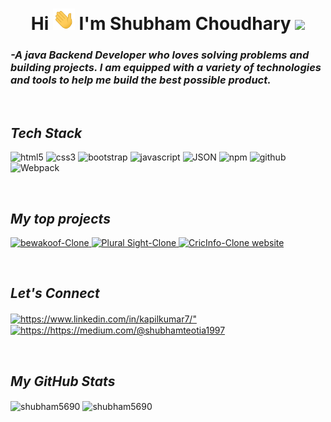 <!----------------------------------- Heading Section ------------------------------------>
<h1 align="center">
    Hi
    <img src="https://raw.githubusercontent.com/ABSphreak/ABSphreak/master/gifs/Hi.gif" width="35">
    I'm Shubham Choudhary
    <img src="https://camo.githubusercontent.com/d3359cb00ab0b5ed8f2e1fe3fceb4fbaf3b614340f8c0db99c17b9f50b351770/68747470733a2f2f656d6f6a69732e736c61636b6d6f6a69732e636f6d2f656d6f6a69732f696d616765732f313533313834393433302f343234362f626c6f622d73756e676c61737365732e6769663f31353331383439343330" width="35">
</h1>



<!----------------------------------- About Section ------------------------------------>

<h3>
    <i>-A java Backend Developer who loves solving problems and building projects. I am equipped with a variety of technologies and tools to help me build the best possible product. </i>
</h3>
<br>
<!----------------------------------- Profile View Section ------------------------------------>

<!----------------------------------- Tech Stack Section ------------------------------------>

<h2><i>Tech Stack</i></h2>

<p>
    <img src="https://img.shields.io/badge/HTML5-E34F26?style=for-the-badge&logo=html5&logoColor=white" alt="html5" />
    <img src="https://img.shields.io/badge/CSS3-1572B6?style=for-the-badge&logo=css3&logoColor=white" alt="css3" />
    <img src="https://img.shields.io/badge/Bootstrap-563D7C?style=for-the-badge&logo=bootstrap&logoColor=white" alt="bootstrap" />  
    <img src="https://img.shields.io/badge/JavaScript-323330?style=for-the-badge&logo=javascript&logoColor=F7DF1E" alt="javascript" />
     <img src="https://img.shields.io/badge/json-5E5C5C?style=for-the-badge&logo=json&logoColor=Pink" alt="JSON" />    
    <img src="https://img.shields.io/badge/npm-CB3837?style=for-the-badge&logo=npm&logoColor=white" alt="npm" />
    <img src="https://img.shields.io/badge/GitHub-100000?style=for-the-badge&logo=github&logoColor=white" alt="github" />
    <img src="https://img.shields.io/badge/Webpack-8DD6F9?style=for-the-badge&logo=Webpack&logoColor=white"alt="Webpack"/>
    <img src="https://img.shields.io/badge/Java-ED8B00?style=for-the-badge&logo=java&logoColor=white"alt=""/>
    <img src="https://img.shields.io/badge/Python-FFD43B?style=for-the-badge&logo=python&logoColor=blue"alt=""/>   
    <img src="https://img.shields.io/badge/Spring-6DB33F?style=for-the-badge&logo=spring&logoColor=white"alt=""/> 
    <img src="https://img.shields.io/badge/Spring_Boot-F2F4F9?style=for-the-badge&logo=spring-boot"alt=""/>
    
  
</p>
<br>



<!----------------------------------- Project Section ------------------------------------>

<h2><i>My top projects</i></h2>


<p align="left">
    <a href="https://shubham5690.github.io/Individual-Project/">
        <img src="https://img.shields.io/static/v1?style=for-the-badge&message=bewakoof-Clone&color=f41cb2&logo=Myntra&logoColor=FFFFFF&label=" alt="bewakoof-Clone" />
    </a>
    <a href="">
        <img src="https://img.shields.io/static/v1?style=for-the-badge&message=Plural Sight-Clone&color=1BB91F&logo=tmux&logoColor=FFFFFF&label=" alt="Plural Sight-Clone" />
    </a>
    <a href="">
        <img src="https://img.shields.io/static/v1?style=for-the-badge&message=CricInfo-Clone&color=FD3A5C&logo=hotjar&logoColor=FFFFFF&label=" alt="CricInfo-Clone website" />
    </a>
    
    
</p>
<br>



<!----------------------------------- Social Media Links Section ------------------------------------>

<h2><i>Let's Connect</i></h2>


<p align="left">
    <a href="https://linkedin.com/in/shubham-choudhary-31b544141">
        <img align="center" src="https://img.shields.io/badge/LinkedIn-0077B5?style=for-the-badge&logo=linkedin&logoColor=white" alt=https://www.linkedin.com/in/kapilkumar7/" />
    </a>
    <a href="https://https://medium.com/@shubhamteotia1997">
        <img align="center" src="https://img.shields.io/badge/Medium-12100E?style=for-the-badge&logo=medium&logoColor=white" alt="https://https://medium.com/@shubhamteotia1997" />
    </a>
    </a>
    
    
    
</p>
<br>



<!----------------------------------- GitHub Stats Section ------------------------------------>

<h2><i>My GitHub Stats</i></h2>

<p>
    <img align="center" src="https://github-readme-stats.vercel.app/api?username=shubham5690&show_icons=true&include_all_commits=true&count_private=true&hide=issues,contribs&border_radius=0&locale=en&theme=dark" alt="shubham5690" height="139" />
    <img align="center" src="https://github-readme-stats.vercel.app/api/top-langs/?username=shubham5690&layout=compact&exclude_repo=Lybrate-Website-Clone-Version-2.0,Lybrate-Website-Clone,Adidas-Clone&hide=Shell&border_radius=0&theme=dark" alt="shubham5690" height="139" />
   
</p>
<br>



<!----------------------------------- Top Repository Section ------------------------------------>

    
      
</p>
